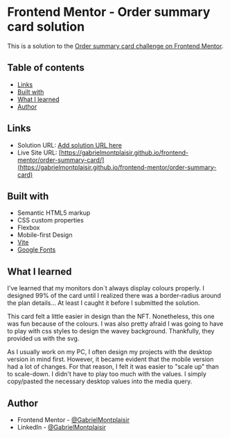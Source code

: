 # Frontend Mentor - Order summary card solution

This is a solution to the [Order summary card challenge on Frontend Mentor](https://www.frontendmentor.io/challenges/order-summary-component-QlPmajDUj).

## Table of contents

- [Links](#links)
- [Built with](#built-with)
- [What I learned](#what-i-learned)
- [Author](#author)

## Links

- Solution URL: [Add solution URL here](https://your-solution-url.com)
- Live Site URL: [https://gabrielmontplaisir.github.io/frontend-mentor/order-summary-card/](https://gabrielmontplaisir.github.io/frontend-mentor/order-summary-card)

## Built with

- Semantic HTML5 markup
- CSS custom properties
- Flexbox
- Mobile-first Design
- [Vite](https://vitejs.dev/)
- [Google Fonts](https://fonts.google.com/)

## What I learned

I've learned that my monitors don´t always display colours properly. I designed 99% of the card until I realized there was a border-radius around the plan details... At least I caught it before I submitted the solution.

This card felt a little easier in design than the NFT. Nonetheless, this one was fun because of the colours. I was also pretty afraid I was going to have to play with css styles to design the wavey background. Thankfully, they provided us with the svg.

As I usually work on my PC, I often design my projects with the desktop version in mind first. However, it became evident that the mobile version had a lot of changes. For that reason, I felt it was easier to "scale up" than to scale-down. I didn't have to play too much with the values. I simply copy/pasted the necessary desktop values into the media query.

## Author

- Frontend Mentor - [@GabrielMontplaisir](https://www.frontendmentor.io/profile/GabrielMontplaisir)
- LinkedIn - [@GabrielMontplaisir](https://www.linkedin.com/in/gabriel-montplaisir/)
